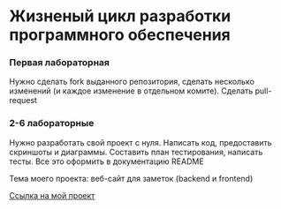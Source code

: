 # Жизненый цикл разработки программного обеспечения

### Первая лабораторная
Нужно сделать fork выданного репозитория, сделать несколько изменений (и каждое изменение в отдельном комите).
Сделать pull-request

### 2-6 лабораторные

Нужно разработать свой проект с нуля. Написать код, предоставить скриншоты и диаграммы. Составить план тестирования, написать тесты.
Все это оформить в документацию README

Тема моего проекта: веб-сайт для заметок (backend и frontend)

[Ссылка на мой проект](https://github.com/kharbacheuski/to-do-web-manager)